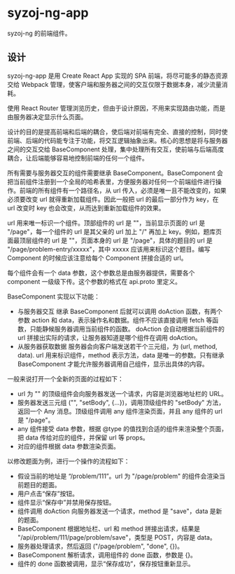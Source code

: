 # syzoj-ng-app

syzoj-ng 的前端组件。

## 设计

syzoj-ng-app 是用 Create React App 实现的 SPA 前端，将尽可能多的静态资源交给 Webpack 管理，使客户端和服务器之间的交互仅限于数据本身，减少流量消耗。

使用 React Router 管理浏览历史，但由于设计原因，不用来实现路由功能，而是由服务器决定显示什么页面。

设计的目的是提高前端和后端的耦合，使后端对前端有完全、直接的控制，同时使前端、后端的代码能专注于功能，将交互逻辑抽象出来。核心的思想是将与服务器之间的交互交给 BaseComponent 处理，集中处理所有交互，使前端与后端高度耦合，让后端能够容易地控制前端的任何一个组件。

所有需要与服务器交互的组件需要继承 BaseComponent。BaseComponent 会把当前组件注册到一个全局的哈希表里，方便服务器对任何一个前端组件进行操作。前端的所有组件有一个路径名，从 url 传入，必须是唯一且不能改变的，如果必须要改变 url 就得重新加载组件。因此一般把 url 的最后一部分作为 key，在 url 改变时 key 也会改变，从而达到重新加载组件的效果。

url 用来唯一标识一个组件。顶部组件的 url 是 ""，当前显示页面的 url 是 "/page"，每一个组件的 url 是其父亲的 url 加上 "/" 再加上 key。例如，题库页面最顶层组件的 url 是 ""，页面本身的 url 是 "/page"，具体的题目的 url 是 "/page/problem-entry/xxxxx"，其中 xxxxx 应该用来标识这个题目。编写 Component 的时候应该注意给每个 Component 拼接合适的 url。

每个组件会有一个 data 参数，这个参数总是由服务器提供，需要各个 component 一级级下传。这个参数的格式在 api.proto 里定义。

BaseComponent 实现以下功能：

- 与服务器交互
  继承 BaseComponent 后就可以调用 doAction 函数，有两个参数 action 和 data，表示操作名和数据。组件不应该直接调用 fetch 等函数，只能静候服务器调用当前组件的函数。
  doAction 会自动根据当前组件的 url 拼接出实际的请求，让服务器知道是哪个组件在调用 doAction。
- 从服务器获取数据
  服务器会向客户端发送若干个三元组，为 (url, method, data). url 用来标识组件，method 表示方法，data 是唯一的参数。只有继承 BaseComponent 才能允许服务器调用自己组件，显示出具体的内容。

一般来说打开一个全新的页面的过程如下：

- url 为 "" 的顶级组件会向服务器发送一个请求，内容是浏览器地址栏的 URL。
- 服务器发送三元组 ("", "setBody", {...})，调用顶级组件的 "setBody" 方法，返回一个 Any 消息。顶级组件调用 any 组件渲染页面，并且 any 组件的 url 是 "/page"。
- any 组件接受 data 参数，根据 @type 的值找到合适的组件来渲染整个页面，把 data 传给对应的组件，并保留 url 等 props。
- 对应的组件根据 data 参数渲染页面。

以修改题面为例，进行一个操作的流程如下：

- 假设当前的地址是 “/problem/111”。url 为 "/page/problem" 的组件会渲染当前题目的题面。
- 用户点击“保存”按钮。
- 组件显示“保存中”并禁用保存按钮。
- 组件调用 doAction 向服务器发送一个请求，method 是 "save"，data 是新的题面。
- BaseComponent 根据地址栏、url 和 method 拼接出请求，结果是 "/api/problem/111/page/problem/save"，类型是 POST，内容是 data。
- 服务器处理请求，然后返回 ("/page/problem", "done", {})。
- BaseComponent 解析请求，调用组件的 done 函数，参数是 {}。
- 组件的 done 函数被调用，显示“保存成功”，保存按钮重新显示。
